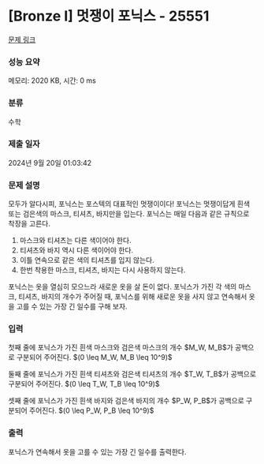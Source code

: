 # [Bronze I] 멋쟁이 포닉스 - 25551 

[문제 링크](https://www.acmicpc.net/problem/25551) 

### 성능 요약

메모리: 2020 KB, 시간: 0 ms

### 분류

수학

### 제출 일자

2024년 9월 20일 01:03:42

### 문제 설명

<p>모두가 알다시피, 포닉스는 포스텍의 대표적인 멋쟁이이다! 포닉스는 멋쟁이답게 흰색 또는 검은색의 마스크, 티셔츠, 바지만을 입는다. 포닉스는 매일 다음과 같은 규칙으로 착장을 고른다.</p>

<ol>
	<li>마스크와 티셔츠는 다른 색이어야 한다.</li>
	<li>티셔츠와 바지 역시 다른 색이어야 한다.</li>
	<li>이틀 연속으로 같은 색의 티셔츠를 입지 않는다.</li>
	<li>한번 착용한 마스크, 티셔츠, 바지는 다시 사용하지 않는다.</li>
</ol>

<p>포닉스는 옷을 열심히 모으느라 새로운 옷을 살 돈이 없다. 포닉스가 가진 각 색의 마스크, 티셔츠, 바지의 개수가 주어질 때, 포닉스를 위해 새로운 옷을 사지 않고 연속해서 옷을 고를 수 있는 가장 긴 일수를 구해 보자.</p>

### 입력 

 <p>첫째 줄에 포닉스가 가진 흰색 마스크와 검은색 마스크의 개수 $M_W, M_B$가 공백으로 구분되어 주어진다. $(0 \leq M_W, M_B \leq 10^9)$</p>

<p>둘째 줄에 포닉스가 가진 흰색 티셔츠와 검은색 티셔츠의 개수 $T_W, T_B$가 공백으로 구분되어 주어진다. $(0 \leq T_W, T_B \leq 10^9)$</p>

<p>셋째 줄에 포닉스가 가진 흰색 바지와 검은색 바지의 개수 $P_W, P_B$가 공백으로 구분되어 주어진다. $(0 \leq P_W, P_B \leq 10^9)$</p>

### 출력 

 <p>포닉스가 연속해서 옷을 고를 수 있는 가장 긴 일수를 출력한다.</p>

